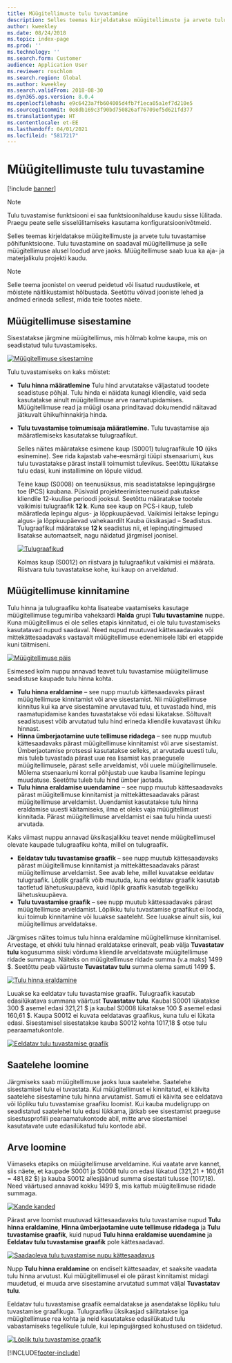 ```yaml
---
title: Müügitellimuste tulu tuvastamine
description: Selles teemas kirjeldatakse müügitellimuste ja arvete tulu tuvastamise põhifunktsioone. Tulu tuvastamine on saadaval müügitellimuse ja selle müügitellimuse alusel loodud arve jaoks.
author: kweekley
ms.date: 08/24/2018
ms.topic: index-page
ms.prod: ''
ms.technology: ''
ms.search.form: Customer
audience: Application User
ms.reviewer: roschlom
ms.search.region: Global
ms.author: kweekley
ms.search.validFrom: 2018-08-30
ms.dyn365.ops.version: 8.0.4
ms.openlocfilehash: e9c6423a7fb604005d4fb7f1eca05a1ef7d210e5
ms.sourcegitcommit: 0e8db169c3f90bd750826af76709ef5d621fd377
ms.translationtype: HT
ms.contentlocale: et-EE
ms.lasthandoff: 04/01/2021
ms.locfileid: "5817217"
---
```

# <a name="revenue-recognition-on-sales-orders"></a>Müügitellimuste tulu tuvastamine

[!include [banner](../includes/banner.md)]

> [!NOTE]
> Tulu tuvastamise funktsiooni ei saa funktsioonihalduse kaudu sisse lülitada. Praegu peate selle sisselülitamiseks kasutama konfiguratsioonivõtmeid.

Selles teemas kirjeldatakse müügitellimuste ja arvete tulu tuvastamise põhifunktsioone. Tulu tuvastamine on saadaval müügitellimuse ja selle müügitellimuse alusel loodud arve jaoks. Müügitellimuse saab luua ka aja- ja materjalikulu projekti kaudu.

> [!NOTE]
> Selle teema joonistel on veerud peidetud või lisatud ruudustikele, et mõistete näitlikustamist hõlbustada. Seetõttu võivad jooniste lehed ja andmed erineda sellest, mida teie tootes näete.

## <a name="enter-a-sales-order"></a>Müügitellimuse sisestamine

Sisestatakse järgmine müügitellimus, mis hõlmab kolme kaupa, mis on seadistatud tulu tuvastamiseks.

[![Müügitellimuse sisestamine](./media/revenue-recognition-so-basic-sales-order-header.png)](./media/revenue-recognition-so-basic-sales-order-header.png)

Tulu tuvastamiseks on kaks mõistet:

- **Tulu hinna määratlemine** Tulu hind arvutatakse väljastatud toodete seadistuse põhjal. Tulu hinda ei näidata kunagi kliendile, vaid seda kasutatakse ainult müügitellimuse arve raamatupidamises. Müügitellimuse read ja müügi osana prinditavad dokumendid näitavad jätkuvalt ühiku/hinnakirja hinda.
- **Tulu tuvastamise toimumisaja määratlemine.** Tulu tuvastamise aja määratlemiseks kasutatakse tulugraafikut.

    Selles näites määratakse esimene kaup (S0001) tulugraafikule **1O** (üks esinemine). See rida kajastab vahe-eesmärgi tüüpi stsenaariumi, kus tulu tuvastatakse pärast installi toimumist tulevikus. Seetõttu lükatakse tulu edasi, kuni installimine on lõpule viidud.

    Teine kaup (S0008) on teenusüksus, mis seadistatakse lepingujärgse toe (PCS) kaubana. Püsivaid projekteerimisteenuseid pakutakse kliendile 12-kuulise perioodi jooksul. Seetõttu määratakse tootele vaikimisi tulugraafik **12 k**. Kuna see kaup on PCS-i kaup, tuleb määratleda lepingu algus- ja lõppkuupäevad. Vaikimisi leitakse lepingu algus- ja lõppkuupäevad vahekaardilt Kauba üksikasjad – Seadistus. Tulugraafikul määratakse **12 k** seadistus nii, et lepingutingimused lisatakse automaatselt, nagu näidatud järgmisel joonisel.

    [![Tulugraafikud](./media/revenue-recognition-so-basic-revenue-schedules.png)](./media/revenue-recognition-so-basic-revenue-schedules.png)

    Kolmas kaup (S0012) on riistvara ja tulugraafikut vaikimisi ei määrata. Riistvara tulu tuvastatakse kohe, kui kaup on arveldatud.

## <a name="confirm-the-sales-order"></a>Müügitellimuse kinnitamine

Tulu hinna ja tulugraafiku kohta lisateabe vaatamiseks kasutage müügitellimuse tegumiriba vahekaardi **Halda** grupi **Tulu tuvastamine** nuppe. Kuna müügitellimus ei ole selles etapis kinnitatud, ei ole tulu tuvastamiseks kasutatavad nupud saadaval. Need nupud muutuvad kättesaadavaks või mittekättesaadavaks vastavalt müügitellimuse edenemisele läbi eri etappide kuni täitmiseni.

[![Müügitellimuse päis](./media/revenue-recognition-so-basic-sales-order-header-02.png)](./media/revenue-recognition-so-basic-sales-order-header-02.png)

Esimesed kolm nuppu annavad teavet tulu tuvastamise müügitellimuse seadistuse kaupade tulu hinna kohta.

- **Tulu hinna eraldamine** – see nupp muutub kättesaadavaks pärast müügitellimuse kinnitamist või arve sisestamist. Nii müügitellimuse kinnitus kui ka arve sisestamine arvutavad tulu, et tuvastada hind, mis raamatupidamise kandes tuvastatakse või edasi lükatakse. Sõltuvalt seadistusest võib arvutatud tulu hind erineda kliendile kuvatavast ühiku hinnast.
- **Hinna ümberjaotamine uute tellimuse ridadega** – see nupp muutub kättesaadavaks pärast müügitellimuse kinnitamist või arve sisestamist. Ümberjaotamise protsessi kasutatakse selleks, at arvutada uuesti tulu, mis tuleb tuvastada pärast uue rea lisamist kas praegusele müügitellimusele, pärast selle arveldamist, või uuele müügitellimusele. Mõlema stsenaariumi korral põhjustab uue kauba lisamine lepingu muudatuse. Seetõttu tuleb tulu hind ümber jaotada.
- **Tulu hinna eraldamise uuendamine** – see nupp muutub kättesaadavaks pärast müügitellimuse kinnitamist ja mittekättesaadavaks pärast müügitellimuse arveldamist. Uuendamist kasutatakse tulu hinna eraldamise uuesti käitamiseks, ilma et oleks vaja müügitellimust kinnitada. Pärast müügitellimuse arveldamist ei saa tulu hinda uuesti arvutada.

Kaks viimast nuppu annavad üksikasjalikku teavet nende müügitellimusel olevate kaupade tulugraafiku kohta, millel on tulugraafik.

- **Eeldatav tulu tuvastamise graafik** – see nupp muutub kättesaadavaks pärast müügitellimuse kinnitamist ja mittekättesaadavaks pärast müügitellimuse arveldamist. See avab lehe, millel kuvatakse eeldatav tulugraafik. Lõplik graafik võib muutuda, kuna eeldatav graafik kasutab taotletud lähetuskuupäeva, kuid lõplik graafik kasutab tegelikku lähetuskuupäeva.
- **Tulu tuvastamise graafik** – see nupp muutub kättesaadavaks pärast müügitellimuse arveldamist. Lõplikku tulu tuvastamise graafikut ei looda, kui toimub kinnitamine või luuakse saateleht. See luuakse ainult siis, kui müügitellimus arveldatakse.

Järgmises näites toimus tulu hinna eraldamine müügitellimuse kinnitamisel. Arvestage, et ehkki tulu hinnad eraldatakse erinevalt, peab välja **Tuvastatav tulu** kogusumma siiski võrduma kliendile arveldatavate müügitellimuse ridade summaga. Näiteks on müügitellimuse ridade summa (v.a maks) 1499 $. Seetõttu peab väärtuste **Tuvastatav tulu** summa olema samuti 1499 $.

[![Tulu hinna eraldamine](./media/revenue-recognition-so-basic-revenue-price-allocation.png)](./media/revenue-recognition-so-basic-revenue-price-allocation.png)

Luuakse ka eeldatav tulu tuvastamise graafik. Tulugraafik kasutab edasilükatava summana väärtust **Tuvastatav tulu**. Kaubal S0001 lükatakse 300 $ asemel edasi 321,21 $ ja kaubal S0008 lükatakse 100 $ asemel edasi 160,61 $. Kaupa S0012 ei kuvata eeldatavas graafikus, kuna tulu ei lükata edasi. Sisestamisel sisestatakse kauba S0012 kohta 1017,18 $ otse tulu pearaamatukontole.

[![Eeldatav tulu tuvastamise graafik](./media/revenue-recognition-so-basic-expected-rev-rec-schedule.png)](./media/revenue-recognition-so-basic-expected-rev-rec-schedule.png)

## <a name="create-the-packing-slip"></a>Saatelehe loomine

Järgmiseks saab müügitellimuse jaoks luua saatelehe. Saatelehe sisestamisel tulu ei tuvastata. Kui müügitellimust ei kinnitatud, ei käivita saatelehe sisestamine tulu hinna arvutamist. Samuti ei käivita see eeldatava või lõpliku tulu tuvastamise graafiku loomist. Kui kauba mudeligrupp on seadistatud saatelehel tulu edasi lükkama, jätkab see sisestamist praeguse sisestusprofiili pearaamatukontode abil, mitte arve sisestamisel kasutatavate uute edasilükatud tulu kontode abil.

## <a name="create-the-invoice"></a>Arve loomine

Viimaseks etapiks on müügitellimuse arveldamine. Kui vaatate arve kannet, siis näete, et kaupade S0001 ja S0008 tulu on edasi lükatud (321,21 + 160,61 = 481,82 $) ja kauba S0012 allesjäänud summa sisestati tulusse (1017,18). Need väärtused annavad kokku 1499 $, mis kattub müügitellimuse ridade summaga.

[![Kande kanded](./media/revenue-recognition-so-voucher-transactions.png)](./media/revenue-recognition-so-voucher-transactions.png)

Pärast arve loomist muutuvad kättesaadavaks tulu tuvastamise nupud **Tulu hinna eraldamine**, **Hinna ümberjaotamine uute tellimuse ridadega** ja **Tulu tuvastamise graafik**, kuid nupud **Tulu hinna eraldamise uuendamine** ja **Eeldatav tulu tuvastamise graafik** pole kättesaadavad.

[![Saadaoleva tulu tuvastamise nupu kättesaadavus](./media/revenue-recognition-so-basic-after-invoice-buttons.png)](./media/revenue-recognition-so-basic-after-invoice-buttons.png)

Nupp **Tulu hinna eraldamine** on endiselt kättesaadav, et saaksite vaadata tulu hinna arvutust. Kui müügitellimusel ei ole pärast kinnitamist midagi muudetud, ei muuda arve sisestamine arvutatud summat väljal **Tuvastatav tulu**.

Eeldatav tulu tuvastamise graafik eemaldatakse ja asendatakse lõpliku tulu tuvastamise graafikuga. Tulugraafiku üksikasjad säilitatakse iga müügitellimuse rea kohta ja neid kasutatakse edasilükatud tulu vabastamiseks tegelikule tulule, kui lepingujärgsed kohustused on täidetud.

[![Lõplik tulu tuvastamise graafik](./media/revenue-recognition-so-revenue-recognition-schedule.png)](./media/revenue-recognition-so-revenue-recognition-schedule.png)


[!INCLUDE[footer-include](../../includes/footer-banner.md)]